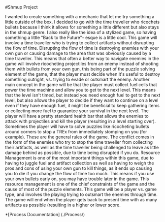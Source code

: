﻿#Shmup Project

I wanted to create something with a mechanic that let me try something a little outside of the box. I decided to go with the time traveller who ricochets bullets because I think it allows for something a little different but also stays in the shmup genre. I also really like the idea of a stylized game, so having something a little "Back to the Future"- esque is a little cool.
This game will involve a time traveller who is trying to collect artifacts without disrupting the flow of time. Disrupting the flow of time is destroying enemies with your own gun or causing damage to the area that was obviously caused by a time traveller. This means that often a better way to navigate enemies in the game will involve ricocheting projectiles from an enemy instead of shooting them with bullets from your own gun, this being part of the puzzle solving element of the game, that the player must decide when it's useful to destroy something outright, vs. trying to evade or outsmart the enemy. 
Another main concept in the game will be that the player must collect fuel cells that power the time machine and allow you to get to the next level. This means that the level isn't timed, but instead you need enough fuel to get to the next level, but also allows the player to decide if they want to continue on a level even if they have enough fuel, it might be beneficial to keep gathering items or collecting more fuel to guarantee your survival in the next level. 
The player will have a pretty standard health bar that allows the enemies to attack with projectiles and kill the player (resulting in a level starting over). Sometimes the player will have to solve puzzles like ricocheting bullets around corners to stop a TREx from immediately stomping on you (for example). 
These are the general rules of the game. The conflict comes in the form of the enemies who try to stop the time traveller from collecting their artifacts, as well as the time traveller being challenged to leave as little damage behind as possible, due to time being disrupted if you do. 
Resource Management is one of the most important things within this game, due to having to juggle fuel and artifact collection as well as having to weigh the pros and cons of using your own gun to kill things, as it ends up causing you to die if you change the flow of time too much. This means if you use your own bullets early on, you may have trouble later in the game. This resource management is one of the chief constraints of the game and the cause of most of the puzzle elements. 
This game will be a player vs. game type, and involves the playing trying to outsmart the enemies through time. The game will end when the player gets back to present time with as many artifacts as possible (resulting in a higher or lower score.   

*[Process Documentation] (./Process/)